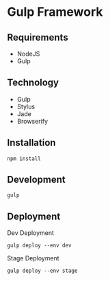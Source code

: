 # Gulp Framework

## Requirements
- NodeJS
- Gulp

## Technology
- Gulp
- Stylus
- Jade
- Browserify

## Installation

```
npm install
```

## Development

```
gulp
```

## Deployment
Dev Deployment

```
gulp deploy --env dev
```

Stage Deployment

```
gulp deploy --env stage
```
